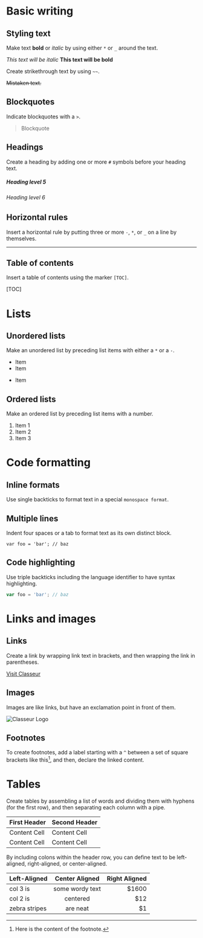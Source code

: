 # Basic writing

## Styling text

Make text **bold** or *italic* by using either `*` or `_` around the text.

_This text will be italic_
__This text will be bold__

Create strikethrough text by using `~~`.

~~Mistaken text.~~

## Blockquotes

Indicate blockquotes with a `>`.

> Blockquote

## Headings

Create a heading by adding one or more `#` symbols before your heading text.

##### Heading level 5
###### Heading level 6

## Horizontal rules

Insert a horizontal rule by putting three or more `-`, `*`, or `_` on a line by themselves.

----------

## Table of contents

Insert a table of contents using the marker `[TOC]`.

[TOC]


# Lists

## Unordered lists

Make an unordered list by preceding list items with either a `*` or a `-`.

- Item
- Item
* Item

## Ordered lists

Make an ordered list by preceding list items with a number.

1. Item 1
2. Item 2
3. Item 3


# Code formatting

## Inline formats

Use single backticks to format text in a special `monospace format`.

## Multiple lines

Indent four spaces or a tab to format text as its own distinct block.

    var foo = 'bar'; // baz

## Code highlighting

Use triple backticks including the language identifier to have syntax highlighting.

```js
var foo = 'bar'; // baz
```


# Links and images

## Links

Create a link by wrapping link text in brackets, and then wrapping the link in parentheses.

[Visit Classeur](http://classeur.io)

## Images

Images are like links, but have an exclamation point in front of them.

![Classeur Logo](http://classeur.io/images/logo.png)

## Footnotes

To create footnotes, add a label starting with a `^` between a set of square brackets like this[^footnote], and then, declare the linked content.

  [^footnote]: Here is the content of the footnote.


# Tables

Create tables by assembling a list of words and dividing them with hyphens (for the first row), and then separating each column with a pipe.

First Header  | Second Header
------------- | -------------
Content Cell  | Content Cell
Content Cell  | Content Cell

By including colons within the header row, you can define text to be left-aligned, right-aligned, or center-aligned.

| Left-Aligned  | Center Aligned  | Right Aligned |
| :------------ |:---------------:| -----:|
| col 3 is      | some wordy text | $1600 |
| col 2 is      | centered        |   $12 |
| zebra stripes | are neat        |    $1 |

